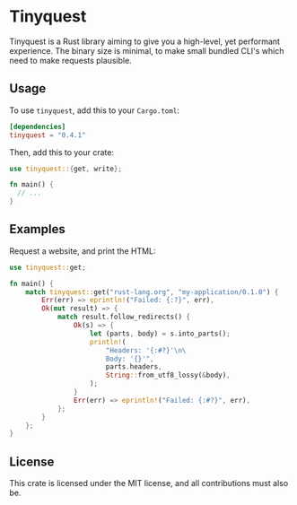 # Tinyquest
Tinyquest is a Rust library aiming to give you a high-level, yet performant experience. The binary size is minimal, to make small bundled CLI's which need to make requests plausible.

## Usage
To use `tinyquest`, add this to your `Cargo.toml`:
```toml
[dependencies]
tinyquest = "0.4.1"
```
Then, add this to your crate:
```rust
use tinyquest::{get, write};

fn main() {
  // ...
}
```
## Examples
Request a website, and print the HTML:
```rust
use tinyquest::get;

fn main() {
    match tinyquest::get("rust-lang.org", "my-application/0.1.0") {
        Err(err) => eprintln!("Failed: {:?}", err),
        Ok(mut result) => {
            match result.follow_redirects() {
                Ok(s) => {
                    let (parts, body) = s.into_parts();
                    println!(
                        "Headers: '{:#?}'\n\
                        Body: '{}'",
                        parts.headers,
                        String::from_utf8_lossy(&body),
                    );
                }
                Err(err) => eprintln!("Failed: {:#?}", err),
            };
        }
    };
}

```
## License
This crate is licensed under the MIT license, and all contributions must also be.

